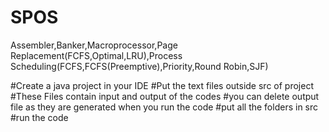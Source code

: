 # SPOS
Assembler,Banker,Macroprocessor,Page Replacement(FCFS,Optimal,LRU),Process Scheduling(FCFS,FCFS(Preemptive),Priority,Round Robin,SJF)


#Create a java project in your IDE
#Put the text files outside src of project
#These Files contain input and output of the codes
#you can delete output file as they are generated when you run the code
#put all the folders in src
#run the code

